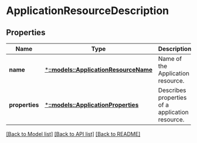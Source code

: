 # ApplicationResourceDescription

## Properties
Name | Type | Description | Notes
------------ | ------------- | ------------- | -------------
**name** | [***::models::ApplicationResourceName**](ApplicationResourceName.md) | Name of the Application resource. | [default to null]
**properties** | [***::models::ApplicationProperties**](ApplicationProperties.md) | Describes properties of a application resource. | [default to null]

[[Back to Model list]](../README.md#documentation-for-models) [[Back to API list]](../README.md#documentation-for-api-endpoints) [[Back to README]](../README.md)


